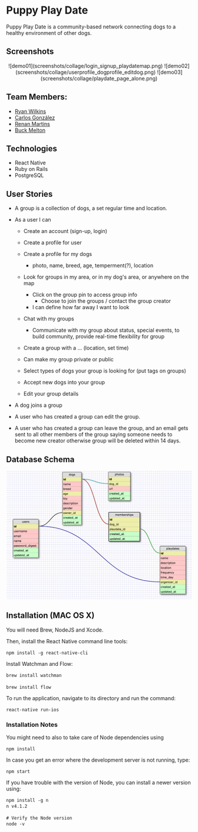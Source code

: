 # Puppy Play Date

Puppy Play Date is a community-based network connecting dogs to a healthy environment of other dogs.

## Screenshots

<div style="text-align: center">
![demo01](screenshots/collage/login_signup_playdatemap.png)
![demo02](screenshots/collage/userprofile_dogprofile_editdog.png)
![demo03](screenshots/collage/playdate_page_alone.png)
</div>

## Team Members:

* [Ryan Wilkins](https://github.com/Tooconfident)
* [Carlos González](https://github.com/cyberpolin)
* [Renan Martins](https://github.com/nbkhope)
* [Buck Melton](https://github.com/buckmelton)

## Technologies

* React Native
* Ruby on Rails
* PostgreSQL

## User Stories

- A group is a collection of dogs, a set regular time and location.

- As a user I can
	- Create an account (sign-up, login)
	- Create a profile for user
	- Create a profile for my dogs
		- photo, name, breed, age, temperment(?), location
	- Look for groups in my area, or in my dog's area, or anywhere on the map
		- Click on the group pin to access group info
			- Choose to join the groups / contact the group creator
		- I can define how far away I want to look
	- Chat with my groups
		- Communicate with my group about status, special events, to build community, provide real-time flexibility for group


	- Create a group with a ... (location, set time)
	- Can make my group private or public
	- Select types of dogs your group is looking for (put tags on groups)
	- Accept new dogs into your group
	- Edit your group details

- A dog joins a group

- A user who has created a group can edit the group.
- A user who has created a group can leave the group, and an email gets sent to all other members of the group saying someone needs to become new creator otherwise group will be deleted within 14 days.


## Database Schema

![Database Schema](schema.png)

## Installation (MAC OS X)

You will need Brew, NodeJS and Xcode.

Then, install the React Native command line tools:

```
npm install -g react-native-cli
```

Install Watchman and Flow:
```
brew install watchman

brew install flow
```

To run the application, navigate to its directory and run the command:

```
react-native run-ios
```

### Installation Notes

You might need to also to take care of Node dependencies using

```
npm install
```

In case you get an error where the development server is not running, type:

```
npm start
```

If you have trouble with the version of Node, you can install a newer version using:

```
npm install -g n
n v4.1.2

# Verify the Node version
node -v
```
